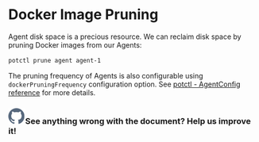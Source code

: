 # Docker Image Pruning

Agent disk space is a precious resource. We can reclaim disk space by pruning Docker images from our Agents:

```bash
potctl prune agent agent-1
```

The pruning frequency of Agents is also configurable using `dockerPruningFrequency` configuration option. See [potctl - AgentConfig reference](../reference-potctl/reference-agent) for more details.

<aside class="notifications contribute">
  <h3><img src="/static/images/icos/ico-github.svg" alt=""/>See anything wrong with the document? Help us improve it!</h3>
  <a href="https://github.com/eclipse-iofog/iofog.org/edit/develop/content/docs/3.0/agent-management/docker-image-pruning.md"
    target="_blank">
    
  </a>
</aside>
